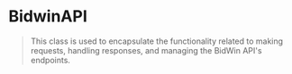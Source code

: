 # BidwinAPI

>  This class is used to encapsulate the functionality related to making requests, handling responses, and managing the BidWin API's endpoints.